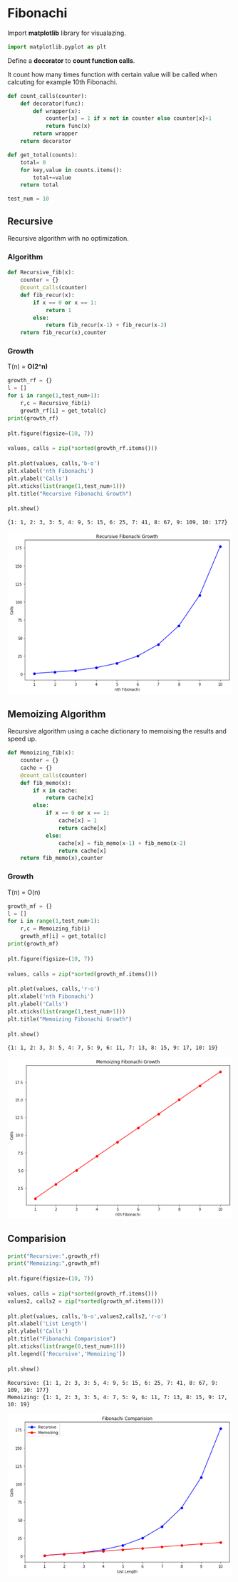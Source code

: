 
# Fibonachi

Import **matplotlib** library for visualazing.


```python
import matplotlib.pyplot as plt
```

Define a **decorator** to **count function calls**. 

It count how many times function with certain value will be called when calcuting for example 10th Fibonachi.


```python
def count_calls(counter):
    def decorator(func):
        def wrapper(x):
            counter[x] = 1 if x not in counter else counter[x]+1
            return func(x)
        return wrapper
    return decorator
```


```python
def get_total(counts):
    total= 0
    for key,value in counts.items():
        total+=value
    return total
```


```python
test_num = 10
```

## Recursive

Recursive algorithm with no optimization.

### Algorithm


```python
def Recursive_fib(x):
    counter = {}
    @count_calls(counter)
    def fib_recur(x):
        if x == 0 or x == 1:
            return 1
        else:
            return fib_recur(x-1) + fib_recur(x-2)
    return fib_recur(x),counter
```

### Growth

T(n) = **O(2^n)**


```python
growth_rf = {}
l = []
for i in range(1,test_num+1):
    r,c = Recursive_fib(i)
    growth_rf[i] = get_total(c)
print(growth_rf)

plt.figure(figsize=(10, 7))

values, calls = zip(*sorted(growth_rf.items()))

plt.plot(values, calls,'b-o')
plt.xlabel('nth Fibonachi')
plt.ylabel('Calls')
plt.xticks(list(range(1,test_num+1)))
plt.title("Recursive Fibonachi Growth")

plt.show()
```

    {1: 1, 2: 3, 3: 5, 4: 9, 5: 15, 6: 25, 7: 41, 8: 67, 9: 109, 10: 177}



![png](output_12_1.png)


## Memoizing Algorithm

Recursive algorithm using a cache dictionary to memoising the results and speed up.


```python
def Memoizing_fib(x):
    counter = {}
    cache = {}
    @count_calls(counter)
    def fib_memo(x):
        if x in cache:
            return cache[x]
        else:
            if x == 0 or x == 1:
                cache[x] = 1
                return cache[x]
            else:
                cache[x] = fib_memo(x-1) + fib_memo(x-2)
                return cache[x]
    return fib_memo(x),counter
```

### Growth

T(n) = O(n)



```python
growth_mf = {}
l = []
for i in range(1,test_num+1):
    r,c = Memoizing_fib(i)
    growth_mf[i] = get_total(c)
print(growth_mf)

plt.figure(figsize=(10, 7))

values, calls = zip(*sorted(growth_mf.items()))

plt.plot(values, calls,'r-o')
plt.xlabel('nth Fibonachi')
plt.ylabel('Calls')
plt.xticks(list(range(1,test_num+1)))
plt.title("Memoizing Fibonachi Growth")

plt.show()
```

    {1: 1, 2: 3, 3: 5, 4: 7, 5: 9, 6: 11, 7: 13, 8: 15, 9: 17, 10: 19}



![png](output_17_1.png)


## Comparision


```python
print("Recursive:",growth_rf)
print("Memoizing:",growth_mf)

plt.figure(figsize=(10, 7))

values, calls = zip(*sorted(growth_rf.items()))
values2, calls2 = zip(*sorted(growth_mf.items()))

plt.plot(values, calls,'b-o',values2,calls2,'r-o')
plt.xlabel('List Length')
plt.ylabel('Calls')
plt.title("Fibonachi Comparision")
plt.xticks(list(range(0,test_num+1)))
plt.legend(['Recursive','Memoizing'])

plt.show()
```

    Recursive: {1: 1, 2: 3, 3: 5, 4: 9, 5: 15, 6: 25, 7: 41, 8: 67, 9: 109, 10: 177}
    Memoizing: {1: 1, 2: 3, 3: 5, 4: 7, 5: 9, 6: 11, 7: 13, 8: 15, 9: 17, 10: 19}



![png](output_19_1.png)

